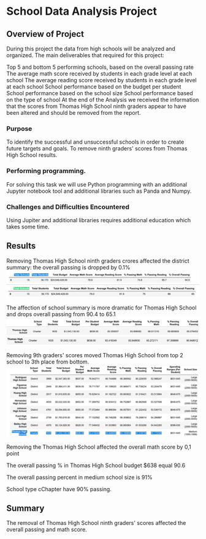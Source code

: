 # School Data Analysis Project

## Overview of Project
During this project the data from high schools will be analyzed and organized. The main deliverables that required for this project:

  Top 5 and bottom 5 performing schools, based on the overall passing rate
  The average math score received by students in each grade level at each school
  The average reading score received by students in each grade level at each school
  School performance based on the budget per student
  School performance based on the school size
  School performance based on the type of school
At the end of the Analysis we received the information that the scores from Thomas High School ninth graders appear to have been altered and should be removed from the report.


### Purpose
To identify the successful and unsuccessful schools in order to create future targets and goals. To remove ninth graders' scores from Thomas High School results.

### Performing programming.
For solving this task we will use Python programming with an additional Jupyter notebook tool and additional libraries such as Panda and Numpy.


### Challenges and Difficulties Encountered
Using Jupiter and additional libraries requires additional education which takes some time.

## Results
Removing Thomas High School ninth graders crores affected the district summary:  the overall passing is dropped by 0.1%
![](resources/District_sum_A.PNG)
![](resources/District_sum_B.PNG)

The affection of school summary is more dramatic for Thomas High School     and drops overall passing from 90.4 to 65.1
![](resources/sc_sum_head.PNG)
![](resources/Sc_sum_a.PNG)
![](resources/Sc_sum_b.PNG)

Removing 9th graders' scores moved Thomas High School from top 2 school to 3th place from bottom.
![](resources/bottom5.PNG)

Removing the Thomas High School affected the overall math score by 0,1 point

The overall passing % in  Thomas High School budget $638 equal 90.6

The overall passing percent in medium school size is 91%

School type cChapter have 90% passing.

## Summary
The removal of Thomas High School ninth graders' scores affected the overall passing and math score.
